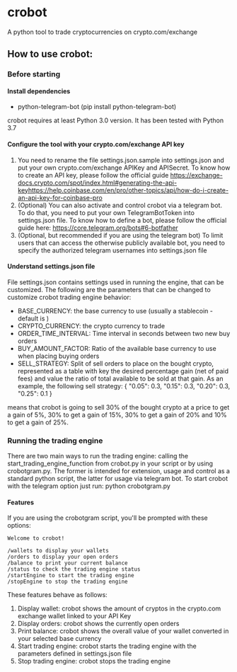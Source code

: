 # crobot

A python tool to trade cryptocurrencies on crypto.com/exchange

## How to use crobot:

### Before starting

#### Install dependencies
- python-telegram-bot (pip install python-telegram-bot)

crobot requires at least Python 3.0 version. It has been tested with Python 3.7

#### Configure the tool with your crypto.com/exchange API key
1. You need to rename the file settings.json.sample into settings.json and put your own crypto.com/exchange APIKey and APISecret. To know how to create an API key, please follow the official guide https://exchange-docs.crypto.com/spot/index.html#generating-the-api-keyhttps://help.coinbase.com/en/pro/other-topics/api/how-do-i-create-an-api-key-for-coinbase-pro
2. (Optional) You can also activate and control crobot via a telegram bot. To do that, you need to put your own TelegramBotToken into settings.json file. To know how to define a bot, please follow the official guide here: https://core.telegram.org/bots#6-botfather
3. (Optional, but recommended if you are using the telegram bot) To limit users that can access the otherwise publicly available bot, you need to specify the authorized telegram usernames into settings.json file

#### Understand settings.json file

File settings.json contains settings used in running the engine, that can be customized. The following are the parameters that can be changed to customize crobot trading engine behavior:


- BASE_CURRENCY: the base currency to use (usually a stablecoin - default is )
- CRYPTO_CURRENCY: the crypto currency to trade
- ORDER_TIME_INTERVAL: Time interval in seconds between two new buy orders
- BUY_AMOUNT_FACTOR: Ratio of the available base currency to use when placing buying orders
- SELL_STRATEGY: Split of sell orders to place on the bought crypto, represented as a table with key the desired percentage gain (net of paid fees) and value the ratio of total available to be sold at that gain. As an example, the following sell strategy:
{
	"0.05": 0.3,
        "0.15": 0.3,
        "0.20": 0.3,
        "0.25": 0.1
}

means that crobot is going to sell 30% of the bought crypto at a price to get a gain of 5%, 30% to get a gain of 15%, 30% to get a gain of 20% and 10% to get a gain of 25%.

### Running the trading engine

There are two main ways to run the trading engine: calling the start_trading_engine_function from crobot.py in your script or by using crobotgram.py. The former is intended for extension, usage and control as a standard python script, the latter for usage via telegram bot. To start crobot with the telegram option just run: python crobotgram.py


#### Features

If you are using the crobotgram script, you'll be prompted with these options:

```
Welcome to crobot!

/wallets to display your wallets
/orders to display your open orders
/balance to print your current balance
/status to check the trading engine status
/startEngine to start the trading engine
/stopEngine to stop the trading engine
```


These features behave as follows:
1. Display wallet: crobot shows the amount of cryptos in the crypto.com exchange wallet linked to your API Key
2. Display orders: crobot shows the currently open orders
3. Print balance: crobot shows the overall value of your wallet converted in your selected base currency
4. Start trading engine: crobot starts the trading engine with the parameters defined in settings.json file
5. Stop trading engine: crobot stops the trading engine